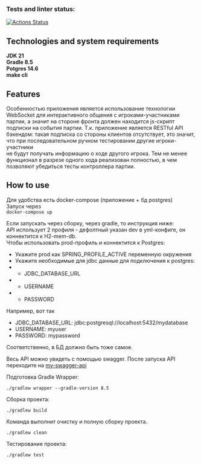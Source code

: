 ### Tests and linter status:
[![Actions Status](https://github.com/sergi-Jr/kokodi-card-game/actions/workflows/main.yml/badge.svg)](https://github.com/sergi-Jr/kokodi-card-game/actions)

## Technologies and system requirements
**JDK 21**  
**Gradle 8.5**  
**Potgres 14.6**  
**make cli**

## Features
Особенностью приложения является использование технологии WebSocket для интерактивного общения с игроками-участниками партии, а значит на стороне фронта должен находится js-скрипт подписки на события партии. Т.к. приложение является RESTful API бэкендом: такая подписка со стороны клиентов отсутствует, это значит, что при последовательном ручном тестировании другие игроки-участники  
не будут получать информацию о ходе другого игрока. Тем не менее функционал в разрезе одного хода реализован полностью, в чем позволяют убедиться тесты контроллера партии.

## How to use
Для удобства есть docker-compose (приложение + бд postgres)  
Запуск через  
```docker-compose up```  


Если запускать через сборку, через gradle, то инструкция ниже:  
API использует 2 профиля - дефолтный указан dev в yml-конфиге, он коннектится к H2-mem-db.  
Чтобы использовать prod-профиль и коннектится к Postgres:  
- Укажите prod как SPRING_PROFILE_ACTIVE переменную окружения  
- Укажите необходимые для jdbc данные для подключения к postgres:  
- - JDBC_DATABASE_URL  
- - USERNAME
- - PASSWORD

Например, вот так  
- JDBC_DATABASE_URL: jdbc:postgresql://localhost:5432/mydatabase  
- USERNAME: myuser  
- PASSWORD: mypassword

Соответственно, в БД должно быть тоже самое.

Весь API можно увидеть с помощью swagger. После запуска API переходите на [my-swagger-api](http://localhost:8080/swagger-ui/index.html)

Подготовка Gradle Wrapper:

```./gradlew wrapper --gradle-version 8.5```

Сборка проекта:

```./gradlew build```

Команда выполнит очистку и полную сборку проекта.

```./gradlew clean```

Тестирование проекта:  

```./gradlew test```

  
